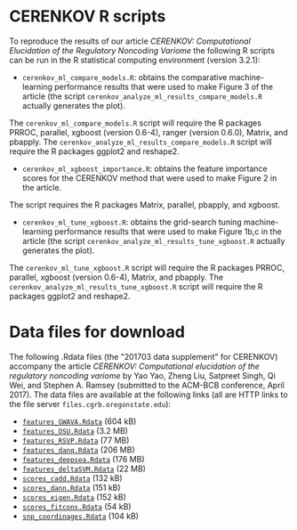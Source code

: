 # CERENKOV R scripts #

To reproduce the results of our article *CERENKOV:* *Computational* 
*Elucidation* *of* *the* *Regulatory* *Noncoding* *Variome* 
the following R scripts can be run in the R statistical computing
environment (version 3.2.1):

- `cerenkov_ml_compare_models.R`: obtains the comparative machine-learning
performance results that were used to make Figure 3 of the article (the script
`cerenkov_analyze_ml_results_compare_models.R` actually generates the plot).

The `cerenkov_ml_compare_models.R` script will require the R packages PRROC, parallel, 
xgboost (version 0.6-4), ranger (version 0.6.0), Matrix, and pbapply. The
`cerenkov_analyze_ml_results_compare_models.R` script will require the R packages ggplot2
and reshape2.

- `cerenkov_ml_xgboost_importance.R`: obtains the feature importance scores for
the CERENKOV method that were used to make Figure 2 in the article. 

The script requires the R packages Matrix, parallel, pbapply, and xgboost.

- `cerenkov_ml_tune_xgboost.R`: obtains the grid-search tuning machine-learning
performance results that were used to make Figure 1b,c in the article (the
script `cerenkov_analyze_ml_results_tune_xgboost.R` actually generates the
plot).

The `cerenkov_ml_tune_xgboost.R` script will require the R packages PRROC,
parallel, xgboost (version 0.6-4), Matrix, and pbapply. The
`cerenkov_analyze_ml_results_tune_xgboost.R` script will require the R packages
ggplot2 and reshape2.


# Data files for download

The following .Rdata files (the "201703 data supplement" for CERENKOV) accompany
the article *CERENKOV: Computational elucidation of the regulatory noncoding
variome* by Yao Yao, Zheng Liu, Satpreet Singh, Qi Wei, and Stephen A. Ramsey
(submitted to the ACM-BCB conference, April 2017). The data files are available
at the following links (all are HTTP links to the file server `files.cgrb.oregonstate.edu`):

- [`features_GWAVA.Rdata`](http://files.cgrb.oregonstate.edu/Ramsey_Lab/cerenkov/datafiles_201703/features_GWAVA.Rdata) (604 kB)
- [`features_OSU.Rdata`](http://files.cgrb.oregonstate.edu/Ramsey_Lab/cerenkov/datafiles_201703/features_OSU.Rdata) (3.2 MB)
- [`features_RSVP.Rdata`](http://files.cgrb.oregonstate.edu/Ramsey_Lab/cerenkov/datafiles_201703/features_RSVP.Rdata) (77 MB)
- [`features_danq.Rdata`](http://files.cgrb.oregonstate.edu/Ramsey_Lab/cerenkov/datafiles_201703/features_danq.Rdata) (206 MB)
- [`features_deepsea.Rdata`](http://files.cgrb.oregonstate.edu/Ramsey_Lab/cerenkov/datafiles_201703/features_deepsea.Rdata) (176 MB)
- [`features_deltaSVM.Rdata`](http://files.cgrb.oregonstate.edu/Ramsey_Lab/cerenkov/datafiles_201703/features_deltaSVM.Rdata) (22 MB)
- [`scores_cadd.Rdata`](http://files.cgrb.oregonstate.edu/Ramsey_Lab/cerenkov/datafiles_201703/scores_cadd.Rdata) (132 kB)
- [`scores_dann.Rdata`](http://files.cgrb.oregonstate.edu/Ramsey_Lab/cerenkov/datafiles_201703/scores_dann.Rdata) (151 kB)
- [`scores_eigen.Rdata`](http://files.cgrb.oregonstate.edu/Ramsey_Lab/cerenkov/datafiles_201703/scores_eigen.Rdata) (152 kB)
- [`scores_fitcons.Rdata`](http://files.cgrb.oregonstate.edu/Ramsey_Lab/cerenkov/datafiles_201703/scores_fitcons.Rdata) (54 kB)
- [`snp_coordinages.Rdata`](http://files.cgrb.oregonstate.edu/Ramsey_Lab/cerenkov/datafiles_201703/snp_coordinates.Rdata) (104 kB)
